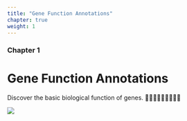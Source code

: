 ```yaml
---
title: "Gene Function Annotations"
chapter: true
weight: 1
---
```



### Chapter 1

# Gene Function Annotations
Discover the basic biological function of genes. 👨🏻‍💻👨🏻‍💻👨🏻‍💻

![](/images/annotation.png?width=30pc)